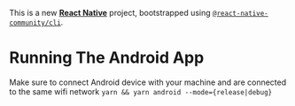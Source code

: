 This is a new [**React Native**](https://reactnative.dev) project, bootstrapped using [`@react-native-community/cli`](https://github.com/react-native-community/cli).

# Running The Android App
Make sure to connect Android device with your machine and are connected to the same wifi network
`yarn && yarn android --mode={release|debug}`
